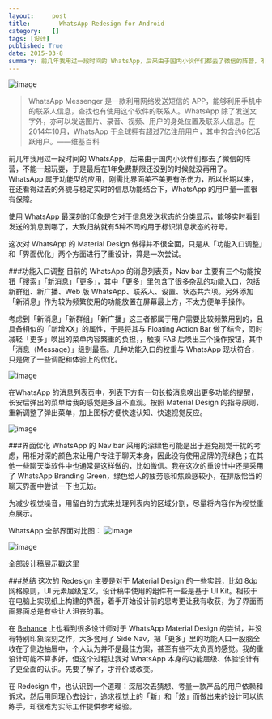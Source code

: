 ```yaml
---
layout:     post
title:        WhatsApp Redesign for Android
category:   []
tags: [设计]
published: True
date: 2015-03-8
summary: 前几年我用过一段时间的 WhatsApp，后来由于国内小伙伴们都去了微信的阵营，不能一起玩耍，于是最后在1年免费期限还没到的时候就没再用了。WhatsApp 属于功能型的应用，刚需比界面美不美更有杀伤力，所以长期以来，在还看得过去的外貌与稳定实时的信息功能结合下，WhatsApp 的用户量一直很有保障...
--- 
```


![image](http://i3.tietuku.com/7a88d4382e90bfe1.jpg)

> WhatsApp Messenger 是一款利用网络发送短信的 APP，能够利用手机中的联系人信息，查找也有使用这个软件的联系人。WhatsApp 除了发送文字外，亦可以发送图片、录音、视频、用户的身处位置及联系人信息。在2014年10月，WhatsApp 于全球拥有超过7亿注册用户，其中包含约6亿活跃用户。——维基百科

前几年我用过一段时间的 WhatsApp，后来由于国内小伙伴们都去了微信的阵营，不能一起玩耍，于是最后在1年免费期限还没到的时候就没再用了。WhatsApp 属于功能型的应用，刚需比界面美不美更有杀伤力，所以长期以来，在还看得过去的外貌与稳定实时的信息功能结合下，WhatsApp 的用户量一直很有保障。

使用 WhatsApp 最深刻的印象是它对于信息发送状态的分类显示，能够实时看到发送的消息到哪了，大致归纳就有5种不同的用于标识消息状态的符号。

这次对 WhatsApp 的 Material Design 做得并不很全面，只是从「功能入口调整」和「界面优化」两个方面进行了重设计，算是一次尝试。

###功能入口调整
目前的 WhatsApp 的消息列表页，Nav bar 主要有三个功能按钮「搜索」「新消息」「更多」，其中「更多」里包含了很多杂乱的功能入口，包括新群组、新广播、Web 版 WhatsApp、联系人、设置、状态共六项。另外添加「新消息」作为较为频繁使用的功能放置在屏幕最上方，不太方便单手操作。

考虑到「新消息」「新群组」「新广播」这三者都属于用户需要比较频繁用到的，且具备相似的「新增XX」的属性，于是将其与 Floating Action Bar 做了结合，同时减轻「更多」唤出的菜单内容繁重的负担，，触摸 FAB 后唤出三个操作按钮，其中「消息（Message）」级别最高。几种功能入口的权重与 WhatsApp 现状符合，只是做了一些调配和体验上的优化。

![image](http://i3.tietuku.com/1dc1dffd82a77dbe.gif)

在WhatsApp 的消息列表页中，列表下方有一句长按消息唤出更多功能的提醒，长安后弹出的菜单给我的感觉是多且不直观。按照 Material Design 的指导原则，重新调整了弹出菜单，加上图标方便快速认知、快速视觉反应。

![image](http://i3.tietuku.com/362c04f3c8bcbd99.jpg)

###界面优化
WhatsApp 的 Nav bar 采用的深绿色可能是出于避免视觉干扰的考虑，用相对深的颜色来让用户专注于聊天本身，因此没有使用品牌的亮绿色；在其他一些聊天类软件中也通常是这样做的，比如微信。我在这次的重设计中还是采用了 WhatsApp Branding Green，绿色给人的疲劳感和焦躁感较小，在排版恰当的聊天界面中尝试一下也无妨。

为减少视觉噪音，用留白的方式来处理列表内的区域分割，尽量将内容作为视觉重点展示。


WhatsApp 全部界面对比图：
![image](http://i3.tietuku.com/2743a52e7d400c83.jpg)

![image](http://i3.tietuku.com/a38eff61da0cbc9c.jpg)

全部设计稿展示戳[这里](http://melodie-portfolio.lofter.com/post/1d10545c_61b44a3)

###总结
这次的 Redesign 主要是对于 Material Design 的一些实践，比如 8dp 网格原则，UI 元素层级定义，设计稿中使用的组件有一些是基于 UI Kit。相较于在电脑上实现纸上构建的界面，着手开始设计前的思考更让我有收获，为了界面而画界面总是有些让人沮丧的事。

在 [Behance](https://www.behance.net/search?search=whatsapp) 上也看到很多设计师对于 WhatsApp Material Design 的尝试，并没有特别印象深刻之作，大多套用了 Side Nav，把「更多」里的功能入口一股脑全收在了侧边抽屉中，个人认为并不是最佳方案，甚至有些不太负责的感觉。我的重设计可能不算多好，但这个过程让我对 WhatsApp 本身的功能层级、体验设计有了更全面的认识。先要了解了，才评价或改变。

在 Redesign 中，也认识到一个道理：深层次去猜想、考量一款产品的用户依赖和诉求，然后用同理心去设计，追求视觉上的「新」和「炫」而做出来的设计可以练练手，却很难为实际工作提供参考经验。






